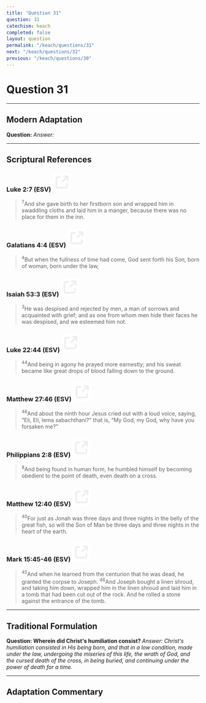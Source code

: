 ```yaml
---
title: "Question 31"
question: 31
catechism: keach
completed: false
layout: question
permalink: "/keach/questions/31"
next: "/keach/questions/32"
previous: "/keach/questions/30"
---
```

# Question 31
---
## Modern Adaptation
<strong>
    Question:
</strong>

<em>
    Answer:
</em>

---
## Scriptural References
### Luke 2:7 (ESV) <a href="https://biblegateway.com/passage/?search=Luke+2%3A7&version=ESV"><img src="/assets/svg/link.svg"/></a>
> <sup>7</sup>And she gave birth to her firstborn son and wrapped him in swaddling cloths and laid him in a manger, because there was no place for them in the inn.

### Galatians 4:4 (ESV) <a href="https://biblegateway.com/passage/?search=Galatians+4%3A4&version=ESV"><img src="/assets/svg/link.svg"/></a>
> <sup>4</sup>But when the fullness of time had come, God sent forth his Son, born of woman, born under the law,

### Isaiah 53:3 (ESV) <a href="https://biblegateway.com/passage/?search=Isaiah+53%3A3&version=ESV"><img src="/assets/svg/link.svg"/></a>
> <sup>3</sup>He was despised and rejected by men, a man of sorrows and acquainted with grief; and as one from whom men hide their faces he was despised, and we esteemed him not.

### Luke 22:44 (ESV) <a href="https://biblegateway.com/passage/?search=Luke+22%3A44&version=ESV"><img src="/assets/svg/link.svg"/></a>
> <sup>44</sup>And being in agony he prayed more earnestly; and his sweat became like great drops of blood falling down to the ground.

### Matthew 27:46 (ESV) <a href="https://biblegateway.com/passage/?search=Matthew+27%3A46&version=ESV"><img src="/assets/svg/link.svg"/></a>
> <sup>46</sup>And about the ninth hour Jesus cried out with a loud voice, saying, “Eli, Eli, lema sabachthani?” that is, “My God, my God, why have you forsaken me?”

### Philippians 2:8 (ESV) <a href="https://biblegateway.com/passage/?search=Philippians+2%3A8&version=ESV"><img src="/assets/svg/link.svg"/></a>
> <sup>8</sup>And being found in human form, he humbled himself by becoming obedient to the point of death, even death on a cross.

### Matthew 12:40 (ESV) <a href="https://biblegateway.com/passage/?search=Matthew+12%3A40&version=ESV"><img src="/assets/svg/link.svg"/></a>
> <sup>40</sup>For just as Jonah was three days and three nights in the belly of the great fish, so will the Son of Man be three days and three nights in the heart of the earth.

### Mark 15:45-46 (ESV) <a href="https://biblegateway.com/passage/?search=Mark+15%3A45-46&version=ESV"><img src="/assets/svg/link.svg"/></a>
> <sup>45</sup>And when he learned from the centurion that he was dead, he granted the corpse to Joseph.
> <sup>46</sup>And Joseph bought a linen shroud, and taking him down, wrapped him in the linen shroud and laid him in a tomb that had been cut out of the rock. And he rolled a stone against the entrance of the tomb.

---
## Traditional Formulation
<strong>
    Question: Wherein did Christ's humiliation consist?
</strong>

<em>
    Answer: Christ's humiliation consisted in His being born, and that in a low condition, made under the law, undergoing the miseries of this life, the wrath of God, and the cursed death of the cross, in being buried, and continuing under the power of death for a time.
</em>

---
## Adaptation Commentary
